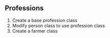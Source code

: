 Professions
-----------
1. Create a base profession class
2. Modify person class to use profession class
3. Create a farmer class
